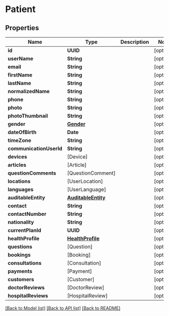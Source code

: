 # Patient

## Properties
Name | Type | Description | Notes
------------ | ------------- | ------------- | -------------
**id** | **UUID** |  | [optional] 
**userName** | **String** |  | [optional] 
**email** | **String** |  | [optional] 
**firstName** | **String** |  | [optional] 
**lastName** | **String** |  | [optional] 
**normalizedName** | **String** |  | [optional] 
**phone** | **String** |  | [optional] 
**photo** | **String** |  | [optional] 
**photoThumbnail** | **String** |  | [optional] 
**gender** | [**Gender**](Gender.md) |  | [optional] 
**dateOfBirth** | **Date** |  | [optional] 
**timeZone** | **String** |  | [optional] 
**communicationUserId** | **String** |  | [optional] 
**devices** | [Device] |  | [optional] 
**articles** | [Article] |  | [optional] 
**questionComments** | [QuestionComment] |  | [optional] 
**locations** | [UserLocation] |  | [optional] 
**languages** | [UserLanguage] |  | [optional] 
**auditableEntity** | [**AuditableEntity**](AuditableEntity.md) |  | [optional] 
**contact** | **String** |  | [optional] 
**contactNumber** | **String** |  | [optional] 
**nationality** | **String** |  | [optional] 
**currentPlanId** | **UUID** |  | [optional] 
**healthProfile** | [**HealthProfile**](HealthProfile.md) |  | [optional] 
**questions** | [Question] |  | [optional] 
**bookings** | [Booking] |  | [optional] 
**consultations** | [Consultation] |  | [optional] 
**payments** | [Payment] |  | [optional] 
**customers** | [Customer] |  | [optional] 
**doctorReviews** | [DoctorReview] |  | [optional] 
**hospitalReviews** | [HospitalReview] |  | [optional] 

[[Back to Model list]](../README.md#documentation-for-models) [[Back to API list]](../README.md#documentation-for-api-endpoints) [[Back to README]](../README.md)


